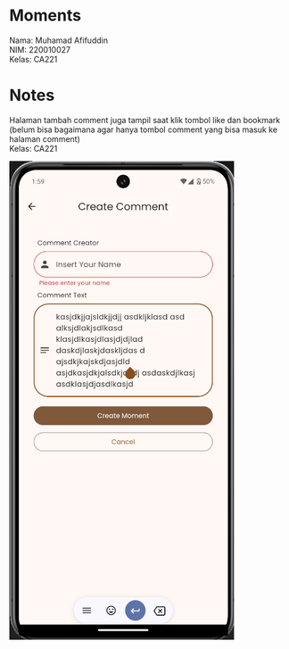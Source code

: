 # Moments

Nama: Muhamad Afifuddin <br />
NIM: 220010027 <br />
Kelas: CA221 <br />

# Notes

Halaman tambah comment juga tampil saat klik tombol like dan bookmark <br />
(belum bisa bagaimana agar hanya tombol comment yang bisa masuk ke halaman comment) <br />
Kelas: CA221 <br />

![image alt](https://github.com/apippuM/mobile-programming-ca221/blob/10d6e74f25fb3c1944f69b5782c471a89acd9a86/Screenshot%202024-11-10%20215954.png)